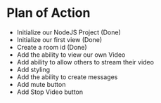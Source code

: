 # Plan of Action

- Initialize our NodeJS Project (Done)
- Initialize our first view (Done)
- Create a room id (Done)
- Add the ability to view our own Video
- Add ability to allow others to stream their video
- Add styling
- Add the ability to create messages
- Add mute button
- Add Stop Video button
